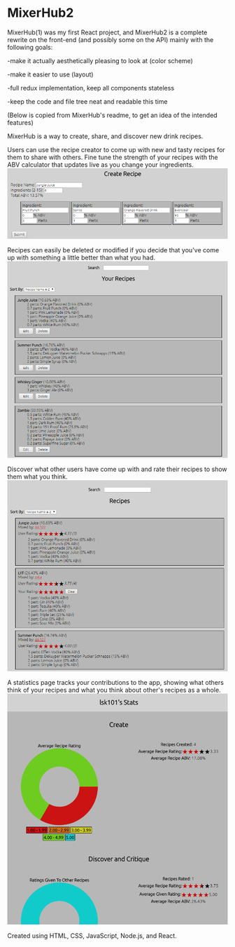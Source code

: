 # MixerHub2

MixerHub(1) was my first React project, and MixerHub2 is a complete rewrite on the front-end (and possibly some on the API) mainly with the following goals:

-make it actually aesthetically pleasing to look at (color scheme)

-make it easier to use (layout)

-full redux implementation, keep all components stateless

-keep the code and file tree neat and readable this time


(Below is copied from MixerHub's readme, to get an idea of the intended features) 

MixerHub is a way to create, share, and discover new drink recipes.

Users can use the recipe creator to come up with new and tasty recipes for them to share with others. Fine tune the strength of your recipes with the ABV calculator that updates live as you change your ingredients.
![Users can use the recipe creator to come up with new and tasty recipes for them to share with others. Fine tune the strength of your recipes with the ABV calculator that updates live as you change your ingredients.](https://raw.githubusercontent.com/LsK101/mixer-hub-client/master/public/screenshots/3.PNG)

Recipes can easily be deleted or modified if you decide that you've come up with something a little better than what you had.
![Recipes can easily be deleted or modified if you decide that you've come up with something a little better than what you had.](https://raw.githubusercontent.com/LsK101/mixer-hub-client/master/public/screenshots/4.PNG)

Discover what other users have come up with and rate their recipes to show them what you think.
![Discover what other users have come up with and rate their recipes to show them what you think.](https://raw.githubusercontent.com/LsK101/mixer-hub-client/master/public/screenshots/1.PNG)

A statistics page tracks your contributions to the app, showing what others think of your recipes and what you think about other's recipes as a whole.
![A statistics page tracks your contributions to the app, showing what others think of your recipes and what you think about other's recipes as a whole.](https://raw.githubusercontent.com/LsK101/mixer-hub-client/master/public/screenshots/2.PNG)

Created using HTML, CSS, JavaScript, Node.js, and React.